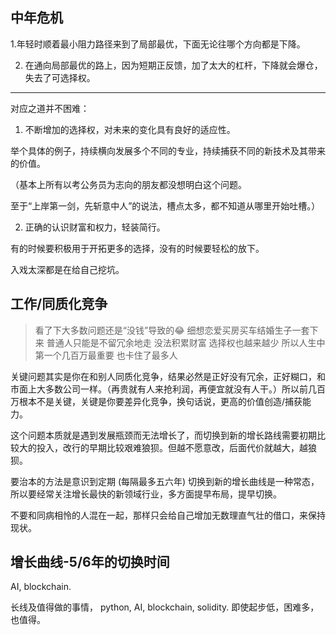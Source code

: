 ## 中年危机
1.年轻时顺着最小阻力路径来到了局部最优，下面无论往哪个方向都是下降。

2. 在通向局部最优的路上，因为短期正反馈，加了太大的杠杆，下降就会爆仓，失去了可选择权。
______________________________
对应之道并不困难：

1. 不断增加的选择权，对未来的变化具有良好的适应性。

举个具体的例子，持续横向发展多个不同的专业，持续捕获不同的新技术及其带来的价值。

（基本上所有以考公务员为志向的朋友都没想明白这个问题。

至于“上岸第一剑，先斩意中人”的说法，槽点太多，都不知道从哪里开始吐槽。）

2. 正确的认识财富和权力，轻装简行。

有的时候要积极用于开拓更多的选择，没有的时候要轻松的放下。

入戏太深都是在给自己挖坑。

## 工作/同质化竞争

> 看了下大多数问题还是“没钱”导致的😂 细想恋爱买房买车结婚生子一套下来 普通人只能是不留冗余地走 没法积累财富 选择权也越来越少  所以人生中第一个几百万最重要 也卡住了最多人

关键问题其实是你在和别人同质化竞争，结果必然是正好没有冗余，正好糊口，和市面上大多数公司一样。（再贵就有人来抢利润，再便宜就没有人干。）所以前几百万根本不是关键，关键是你要差异化竞争，换句话说，更高的价值创造/捕获能力。

这个问题本质就是遇到发展瓶颈而无法增长了，而切换到新的增长路线需要初期比较大的投入，改行的早期比较艰难狼狈。但越不愿意改，后面代价就越大，越狼狈。

要治本的方法是意识到定期 (每隔最多五六年) 切换到新的增长曲线是一种常态，所以要经常关注增长最快的新领域行业，多方面提早布局，提早切换。

不要和同病相怜的人混在一起，那样只会给自己增加无数理直气壮的借口，来保持现状。

## 增长曲线-5/6年的切换时间
AI, blockchain.

长线及值得做的事情， python, AI, blockchain, solidity. 即使起步低，困难多，也值得。